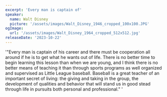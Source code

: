 ```yaml
---
excerpt: 'Every man is captain of'
speaker:
  name: Walt Disney
  picture: '/assets/images/Walt_Disney_1946_cropped_100x100.JPG'
ogImage:
  url: '/assets/images/Walt_Disney_1964_cropped_512x512.jpg'
releaseDate: '2023-10-22'
---
```


'"Every man is captain of his career and there must be cooperation all around if he is to get what he wants out of life. There is no better time to begin learning this lesson than when we are young, and I think there is no better means of teaching it than through sports programs as well organized and supervised as Little League baseball. Baseball is a great teacher of an important secret of living: the giving and taking in the group, the development of qualities and behavior that will stand us in good stead through life in pursuits both personal and professional."'
